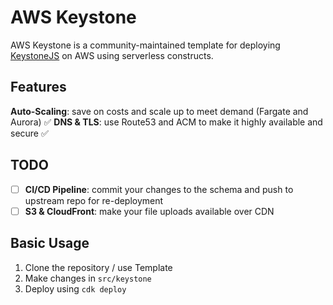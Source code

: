 # AWS Keystone

AWS Keystone is a community-maintained template for deploying [KeystoneJS](https://keystonejs.com/) on AWS using serverless constructs.

## Features
**Auto-Scaling**: save on costs and scale up to meet demand (Fargate and Aurora) ✅
**DNS & TLS**: use Route53 and ACM to make it highly available and secure ✅

## TODO
- [ ] **CI/CD Pipeline**: commit your changes to the schema and push to upstream repo for re-deployment
- [ ] **S3 & CloudFront**: make your file uploads available over CDN

## Basic Usage

1. Clone the repository / use Template
2. Make changes in `src/keystone`
3. Deploy using `cdk deploy`
